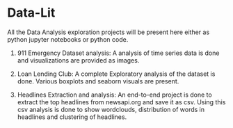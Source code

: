 # Data-Lit

All the Data Analysis exploration projects will be present here either as python jupyter notebooks or python code.

1. 911 Emergency Dataset analysis:
A analysis of time series data is done and visualizations are provided as images.

2. Loan Lending Club:
A complete Exploratory analysis of the dataset is done. Various boxplots and seaborn visuals are present.

3. Headlines Extraction and analysis:
An end-to-end project is done to extract the top headlines from newsapi.org and save it as csv. Using this csv analysis is done to show wordclouds, distribution of words in headlines and clustering of headlines.
